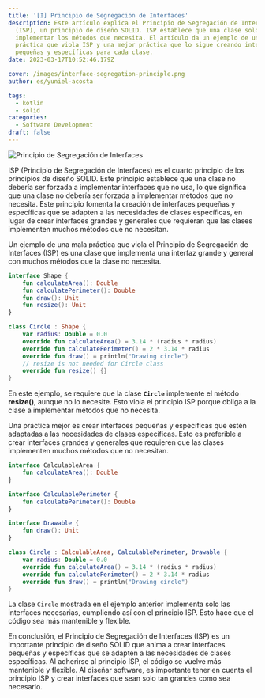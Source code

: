 ```yaml
---
title: '[I] Principio de Segregación de Interfaces'
description: Este artículo explica el Principio de Segregación de Interfaces
  (ISP), un principio de diseño SOLID. ISP establece que una clase solo debe
  implementar los métodos que necesita. El artículo da un ejemplo de una mala
  práctica que viola ISP y una mejor práctica que lo sigue creando interfaces
  pequeñas y específicas para cada clase.
date: 2023-03-17T10:52:46.179Z

cover: /images/interface-segregation-principle.png
author: es/yuniel-acosta

tags:
  - kotlin
  - solid
categories:
  - Software Development
draft: false
---
```


![Principio de Segregación de Interfaces](/images/interface-segregation-principle.png 'Principio de Segregación de Interfaces')

ISP (Principio de Segregación de Interfaces) es el cuarto principio de los principios de diseño SOLID. Este principio establece que una clase no debería ser forzada a implementar interfaces que no usa, lo que significa que una clase no debería ser forzada a implementar métodos que no necesita. Este principio fomenta la creación de interfaces pequeñas y específicas que se adapten a las necesidades de clases específicas, en lugar de crear interfaces grandes y generales que requieran que las clases implementen muchos métodos que no necesitan.

Un ejemplo de una mala práctica que viola el Principio de Segregación de Interfaces (ISP) es una clase que implementa una interfaz grande y general con muchos métodos que la clase no necesita.

```kotlin
interface Shape {
    fun calculateArea(): Double
    fun calculatePerimeter(): Double
    fun draw(): Unit
    fun resize(): Unit
}

class Circle : Shape {
    var radius: Double = 0.0
    override fun calculateArea() = 3.14 * (radius * radius)
    override fun calculatePerimeter() = 2 * 3.14 * radius
    override fun draw() = println("Drawing circle")
    // resize is not needed for Circle class
    override fun resize() {}
}
```

En este ejemplo, se requiere que la clase **`Circle`** implemente el método **resize()**, aunque no lo necesite. Esto viola el principio ISP porque obliga a la clase a implementar métodos que no necesita.

Una práctica mejor es crear interfaces pequeñas y específicas que estén adaptadas a las necesidades de clases específicas. Esto es preferible a crear interfaces grandes y generales que requieren que las clases implementen muchos métodos que no necesitan.

```kotlin
interface CalculableArea {
    fun calculateArea(): Double
}

interface CalculablePerimeter {
    fun calculatePerimeter(): Double
}

interface Drawable {
    fun draw(): Unit
}

class Circle : CalculableArea, CalculablePerimeter, Drawable {
    var radius: Double = 0.0
    override fun calculateArea() = 3.14 * (radius * radius)
    override fun calculatePerimeter() = 2 * 3.14 * radius
    override fun draw() = println("Drawing circle")
}
```

La clase `Circle` mostrada en el ejemplo anterior implementa solo las interfaces necesarias, cumpliendo así con el principio ISP. Esto hace que el código sea más mantenible y flexible.

En conclusión, el Principio de Segregación de Interfaces (ISP) es un importante principio de diseño SOLID que anima a crear interfaces pequeñas y específicas que se adapten a las necesidades de clases específicas. Al adherirse al principio ISP, el código se vuelve más mantenible y flexible. Al diseñar software, es importante tener en cuenta el principio ISP y crear interfaces que sean solo tan grandes como sea necesario.
